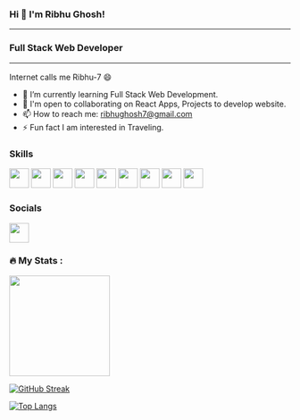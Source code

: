### Hi 👋 I'm Ribhu Ghosh! <hr>
### Full Stack Web Developer <hr>
Internet calls me Ribhu-7 :smile:

- 🌱 I’m currently learning Full Stack Web Development.
- 👯 I'm open to collaborating on React Apps, Projects to develop website.
- 📫 How to reach me: ribhughosh7@gmail.com
- ⚡ Fun fact I am interested in Traveling.

### Skills
<img src="https://raw.githubusercontent.com/danielcranney/readme-generator/main/public/icons/skills/javascript-colored.svg" width="35px" height="35px"></image>
<img src="https://raw.githubusercontent.com/danielcranney/readme-generator/main/public/icons/skills/html5-colored.svg" width="35px" height="35px"></image>
<img src="https://raw.githubusercontent.com/danielcranney/readme-generator/main/public/icons/skills/react-colored.svg" width="35px" height="35px"></image>
<img src="https://raw.githubusercontent.com/danielcranney/readme-generator/main/public/icons/skills/css3-colored.svg" width="35px" height="35px"></image>
<img src="https://raw.githubusercontent.com/danielcranney/readme-generator/main/public/icons/skills/bootstrap-colored.svg" width="35px" height="35px"></image>
<img src="https://raw.githubusercontent.com/danielcranney/readme-generator/main/public/icons/skills/nodejs-colored.svg" width="35px" height="35px"></image>
<img src="https://raw.githubusercontent.com/danielcranney/readme-generator/main/public/icons/skills/mongodb-colored.svg" width="35px" height="35px"></image>
<img src="https://raw.githubusercontent.com/danielcranney/readme-generator/main/public/icons/skills/mysql-colored.svg" width="35px" height="35px"></image>
<img src="https://raw.githubusercontent.com/danielcranney/readme-generator/main/public/icons/skills/heroku-colored.svg" width="35px" height="35px"></image>

### Socials
<a href="https://www.linkedin.com/in/ribhu-ghosh-a0a694170/"><img src="https://raw.githubusercontent.com/danielcranney/readme-generator/main/public/icons/socials/linkedin.svg" width="35px" height="35px"></a></image>

### :fire: My Stats :
<img height="180em" src="https://github-readme-stats.vercel.app/api?username=Ribhu-7&theme=dark&background=000000&show_icons=true&hide_border=true&&count_private=true&include_all_commits=true" />

[![GitHub Streak](http://github-readme-streak-stats.herokuapp.com?user=Ribhu-7&theme=dark&background=000000)](https://git.io/streak-stats)

[![Top Langs](https://github-readme-stats.vercel.app/api/top-langs/?username=Ribhu-7&layout=compact&theme=vision-friendly-dark)](https://github.com/anuraghazra/github-readme-stats)

<!-- ![](https://img.shields.io/badge/WORD_ON_LEFT-WORD_ON_RIGHT-informational?style=flat&logo=<LOGO_NAME>&logoColor=white&color=2bbc8a) -->
